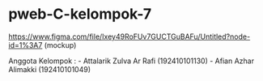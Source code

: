 # pweb-C-kelompok-7
https://www.figma.com/file/Ixey49RoFUv7GUCTGuBAFu/Untitled?node-id=1%3A7    (mockup)

Anggota Kelompok : - Attalarik Zulva Ar Rafi (192410101130)
                   - Afian Azhar Alimakki (192410101049)
